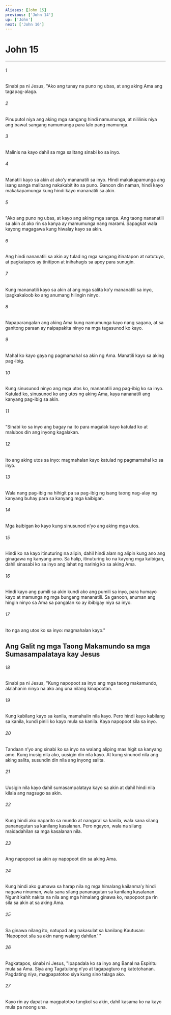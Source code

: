 ```yaml
---
Aliases: [John 15]
previous: ['John 14']
up: ['John']
next: ['John 16']
---
```

# John 15

***

###### 1
Sinabi pa ni Jesus, "Ako ang tunay na puno ng ubas, at ang aking Ama ang tagapag-alaga. 

###### 2
Pinuputol niya ang aking mga sangang hindi namumunga, at nililinis niya ang bawat sangang namumunga para lalo pang mamunga. 

###### 3
Malinis na kayo dahil sa mga salitang sinabi ko sa inyo. 

###### 4
Manatili kayo sa akin at akoʼy mananatili sa inyo. Hindi makakapamunga ang isang sanga malibang nakakabit ito sa puno. Ganoon din naman, hindi kayo makakapamunga kung hindi kayo mananatili sa akin. 

###### 5
"Ako ang puno ng ubas, at kayo ang aking mga sanga. Ang taong nananatili sa akin at ako rin sa kanya ay mamumunga nang marami. Sapagkat wala kayong magagawa kung hiwalay kayo sa akin. 

###### 6
Ang hindi nananatili sa akin ay tulad ng mga sangang itinatapon at natutuyo, at pagkatapos ay tinitipon at inihahagis sa apoy para sunugin. 

###### 7
Kung mananatili kayo sa akin at ang mga salita koʼy mananatili sa inyo, ipagkakaloob ko ang anumang hilingin ninyo. 

###### 8
Napaparangalan ang aking Ama kung namumunga kayo nang sagana, at sa ganitong paraan ay naipapakita ninyo na mga tagasunod ko kayo. 

###### 9
Mahal ko kayo gaya ng pagmamahal sa akin ng Ama. Manatili kayo sa aking pag-ibig. 

###### 10
Kung sinusunod ninyo ang mga utos ko, mananatili ang pag-ibig ko sa inyo. Katulad ko, sinusunod ko ang utos ng aking Ama, kaya nananatili ang kanyang pag-ibig sa akin. 

###### 11
"Sinabi ko sa inyo ang bagay na ito para magalak kayo katulad ko at malubos din ang inyong kagalakan. 

###### 12
Ito ang aking utos sa inyo: magmahalan kayo katulad ng pagmamahal ko sa inyo. 

###### 13
Wala nang pag-ibig na hihigit pa sa pag-ibig ng isang taong nag-alay ng kanyang buhay para sa kanyang mga kaibigan. 

###### 14
Mga kaibigan ko kayo kung sinusunod nʼyo ang aking mga utos. 

###### 15
Hindi ko na kayo itinuturing na alipin, dahil hindi alam ng alipin kung ano ang ginagawa ng kanyang amo. Sa halip, itinuturing ko na kayong mga kaibigan, dahil sinasabi ko sa inyo ang lahat ng narinig ko sa aking Ama. 

###### 16
Hindi kayo ang pumili sa akin kundi ako ang pumili sa inyo, para humayo kayo at mamunga ng mga bungang mananatili. Sa ganoon, anuman ang hingin ninyo sa Ama sa pangalan ko ay ibibigay niya sa inyo. 

###### 17
Ito nga ang utos ko sa inyo: magmahalan kayo." 

## Ang Galit ng mga Taong Makamundo sa mga Sumasampalataya kay Jesus 

###### 18
Sinabi pa ni Jesus, "Kung napopoot sa inyo ang mga taong makamundo, alalahanin ninyo na ako ang una nilang kinapootan. 

###### 19
Kung kabilang kayo sa kanila, mamahalin nila kayo. Pero hindi kayo kabilang sa kanila, kundi pinili ko kayo mula sa kanila. Kaya napopoot sila sa inyo. 

###### 20
Tandaan nʼyo ang sinabi ko sa inyo na walang aliping mas higit sa kanyang amo. Kung inusig nila ako, uusigin din nila kayo. At kung sinunod nila ang aking salita, susundin din nila ang inyong salita. 

###### 21
Uusigin nila kayo dahil sumasampalataya kayo sa akin at dahil hindi nila kilala ang nagsugo sa akin. 

###### 22
Kung hindi ako naparito sa mundo at nangaral sa kanila, wala sana silang pananagutan sa kanilang kasalanan. Pero ngayon, wala na silang maidadahilan sa mga kasalanan nila. 

###### 23
Ang napopoot sa akin ay napopoot din sa aking Ama. 

###### 24
Kung hindi ako gumawa sa harap nila ng mga himalang kailanmaʼy hindi nagawa ninuman, wala sana silang pananagutan sa kanilang kasalanan. Ngunit kahit nakita na nila ang mga himalang ginawa ko, napopoot pa rin sila sa akin at sa aking Ama. 

###### 25
Sa ginawa nilang ito, natupad ang nakasulat sa kanilang Kautusan: 'Napopoot sila sa akin nang walang dahilan.' " 

###### 26
Pagkatapos, sinabi ni Jesus, "Ipapadala ko sa inyo ang Banal na Espiritu mula sa Ama. Siya ang Tagatulong nʼyo at tagapagturo ng katotohanan. Pagdating niya, magpapatotoo siya kung sino talaga ako. 

###### 27
Kayo rin ay dapat na magpatotoo tungkol sa akin, dahil kasama ko na kayo mula pa noong una.
